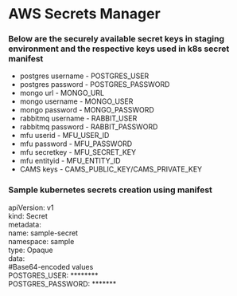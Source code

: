 # **AWS Secrets Manager**

### **Below are the securely available secret keys in staging environment and the respective keys used in k8s secret manifest**

- postgres username    - POSTGRES_USER
- postgres password    - POSTGRES_PASSWORD
- mongo url            - MONGO_URL
- mongo username       - MONGO_USER
- mongo password       - MONGO_PASSWORD
- rabbitmq username    - RABBIT_USER
- rabbitmq password    - RABBIT_PASSWORD
- mfu userid           - MFU_USER_ID
- mfu password         - MFU_PASSWORD
- mfu secretkey        - MFU_SECRET_KEY
- mfu entityid         - MFU_ENTITY_ID
- CAMS keys            - CAMS_PUBLIC_KEY/CAMS_PRIVATE_KEY


### **Sample kubernetes secrets creation using manifest**

  apiVersion: v1  
  kind: Secret  
  metadata:  
      name: sample-secret  
      namespace: sample  
  type: Opaque  
  data:  
      #Base64-encoded values  
      POSTGRES_USER: ********  
      POSTGRES_PASSWORD: *******  
  
